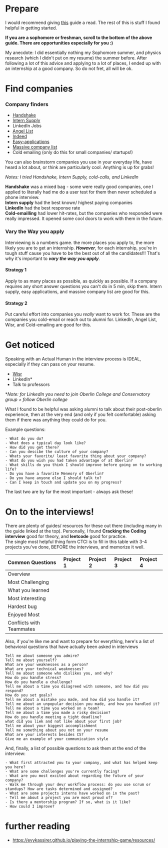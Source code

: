 # Prepare

I would recommend giving [this](https://github.com/cassidoo/getting-a-gig) guide a read. The rest of this is stuff I found helpful in getting started.

**If you are a sophomore or freshman, scroll to the bottom of the above guide. There are opportunities especially for you :)**

My anecdote: I did essentially nothing my Sophomore summer, and physics research (which I didn't put on my resume) the summer before. After following a lot of this advice and applying to a lot of places, I ended up with an internship at a good company. So do not fret, all will be ok. 

# Find companies

### Company finders

- [Handshake](https://oberlin.joinhandshake.com/login)
- [Intern Supply](http://www.intern.supply/) 
- LinkedIn Jobs	
- [Angel List](https://angel.co/)
- [Indeed](https://www.indeed.com/)
- [Easy-applications](https://github.com/j-delaney/easy-application)
- [Massive company list](https://docs.google.com/spreadsheets/d/1QOYYS_1fN7eO8rTBHYLv1tQ1dMPeqgIKbIE6CP-yFzg/edit#gid=1368926779)
- Cold emailing (only do this for small companies/ startups!)

You can also brainstorm companies you use in your everyday life, have heard a lot about, or think are particularly cool. Anything is up for grabs!


*Notes: I tried Handshake, Intern Supply, cold-calls, and LinkedIn*

**Handshake** was a mixed bag - some were really good companies, one I applied to literally had me do a user test for them then never scheduled a phone interview.  
**Intern supply** had the best known/ highest paying companies   
**LinkedIn** had the best response rate  
**Cold-emailling** had lower hit-rates, but the companies who responded were really impressed. It opened some cool doors to work with them in the future. 

### Vary the Way you apply
Interviewing is a numbers game. the more places you apply to, the more likely you are to get an internship. ***However***, for each internship, you're in tough stuff cause you have to be the best out of all the candidates!!! That's why it's important to ***vary the way you apply***. 

#### Strategy 1
Apply to as many places as possible, as quickly as possible. If a company requires any short answer questions you can't do in 5 min, skip them. Intern supply, easy applications, and massive company list are good for this.

#### Strategy 2
Put careful effort into companies you *really* want to work for. These are the companies you cold-email or reach out to alumni for. LinkedIn, Angel List, Wisr, and Cold-emailing are good for this.

# Get noticed

Speaking with an Actual Human in the interview process is IDEAL, especially if they can pass on your resume.  

- [Wisr](https://oberlin.wisr.io/signup/)  
- LinkedIn*		
- Talk to professors

**Note: for LinkedIn you need to join Oberlin College and Conservatory _group_ + follow Oberlin college*

What I found to be helpful was asking alumni to talk about their post-oberlin experience, then at the very end (and only if you felt comfortable) asking them if there was anything they could do for you. 

Example questions:
	
	- What do you do?
	- What does a typical day look like?
	- How did you get there?
	- Can you descibe the culture of your company?
	- Whats your favorite/ least favorite thing about your company?
	- What do you wish you had taken advantage of at Oberlin?
	- What skills do you think I should improve before going on to working life?
	- Do you have a favorite Meneory of Oberlin?
	- Do you have anyone else I should talk to?
	- Can I keep in touch and update you on my progress?

The last two are by far the most important - always ask these!
	
# On to the interviews!

There are plenty of guides/ resources for these out there (including many in the guide linked at the top). Personally, I found **Cracking the Coding interview** good for theory, and **leetcode** good for practice.  
The single most helpful thing form CTCI is to fill in this table with 3-4 projects you've done, BEFORE the interviews, and memorize it well.

| Common Questions  | Project 1 | Project 2 | Project 3 | Project 4 |
|:------------- |:---------------| :------------- | :------------- | :-- |
| Overview					|     	|  		|      |      |
| Most Challenging    		|  		|  		|      |      |
| What you learned     		|     	|  		|      |      |
| Most interesting 			|    	|  		|      |      |
| Hardest bug 				|     	|  		|      |      |
| Enjoyed Most				|     	|  		|      |      |
| Conflicts with Teammates	|     	|  		|      |      |  

Also, if you're like me and want to prepare for everything, here's a list of behavioral questions that have actually been asked in interviews

	Tell me about someone you admire?
	Tell me about yourself?
	What are your weaknesses as a person?
	What are your technical weaknesses?
	Tell me about someone who dislikes you, and why?
	How do you handle stress?
	How do you handle a challenge?
	Tell me about a time you disagreed with someone, and how did you respond?
	How do you set goals?
	Tell me about a mistake you made, and how did you handle it?
	Tell me about an unpopular decision you made, and how you handled it?
	Tell me about a time you worked on a team?
	Tell me about a time you made a risky decision?
	How do you handle meeting a tight deadline?
	what did you liek and not like about your first job?
	Tell me about your biggest accomplishment
	Tell me something about you not on your resume
	What are your interests besides CS?
	Give me an example of your communication style
	
And, finally, a list of possible questions to ask them at the end of the interview:

	- What first attracted you to your company, and what has helped keep you here?
	- What are some challenges you're currently facing?
	- What are you most excited about regarding the future of your company?
	- Walk me through your dev/ workflow process: do you use scrum or standups? How are tasks determined and assigned?
	- What are some projects interns have worked on in the past?
	- Tell me about a project you are most proud of?
	- Is there a mentorship program? If so, what is it like?
	- How could I improve?
	
# further reading
- https://evykassirer.github.io/playing-the-internship-game/resources/

	
